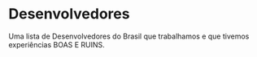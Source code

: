 # Desenvolvedores

Uma lista de Desenvolvedores do Brasil que trabalhamos e que tivemos experiências BOAS E RUINS.
